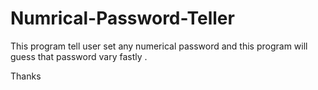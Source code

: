 # Numrical-Password-Teller
This program tell user set any numerical password and this program will guess that password vary fastly .

Thanks
